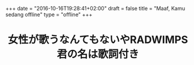 +++
date = "2016-10-16T19:28:41+02:00"
draft = false
title = "Maaf, Kamu sedang offline"
type = "offline"
+++

<h1 class="is-size-3"><center>女性が歌うなんてもないやRADWIMPS君の名は歌詞付き</center></h1>